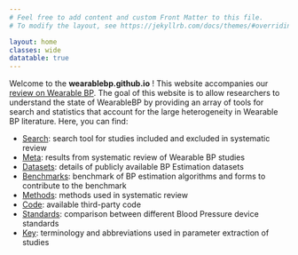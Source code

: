 ```yaml
---
# Feel free to add content and custom Front Matter to this file.
# To modify the layout, see https://jekyllrb.com/docs/themes/#overriding-theme-defaults

layout: home
classes: wide
datatable: true
---
```


Welcome to the <b>wearablebp.github.io</b> ! This website accompanies our [review on Wearable BP](https://ieeexplore.ieee.org/xpl/RecentIssue.jsp?punumber=10). The goal of this website is to allow researchers to understand the state of WearableBP by providing an array of tools for search and statistics that account for the large heterogeneity in Wearable BP literature. Here, you can find:

<ul>
	<li> <a href="{{site.baseurl}}/search/">Search</a>: search tool for studies included and excluded in systematic review </li>
	<li> <a href="{{site.baseurl}}/meta/">Meta</a>: results from systematic review of Wearable BP studies </li>
	<li> <a href="{{site.baseurl}}/datasets/">Datasets</a>: details of publicly available BP Estimation datasets </li>
	<li> <a href="{{site.baseurl}}/benchmarks/">Benchmarks</a>: benchmark of BP estimation algorithms and forms to contribute to the benchmark</li>
	<li> <a href="{{site.baseurl}}/methods/">Methods</a>: methods used in systematic review </li>
	<li> <a href="{{site.baseurl}}/code/">Code</a>: available third-party code </li>
	<li> <a href="{{site.baseurl}}/standards/">Standards</a>: comparison between different Blood Pressure device standards </li>
	<li> <a href="{{site.baseurl}}/key/">Key</a>: terminology and abbreviations used in parameter extraction of studies </li>
</ul>
